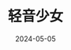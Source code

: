 ---
layout: page
title: 轻音少女
description: >
  可爱搞笑。
category: 剧集
img: assets/img/movie/2024/qing_yin_shao_nv.webp
star: 5
date: 2024-05-05
---